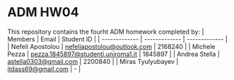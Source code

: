 # ADM HW04
This repository contains the fourht ADM homework completed by:
| Members  | Email | Student ID |
| ------------- | ------------- | ------------- |
| Nefeli Apostolou  | nefeliapostolou@outlook.com  | 2168240 |
| Michele Pezza   | pezza.1845897@studenti.uniroma1.it  | 1845897 |
| Andrea Stella   | astella0303@gmail.com  | 2200840 |
| Miras Tyulyubayev  | itdass69@gmail.com | - |
